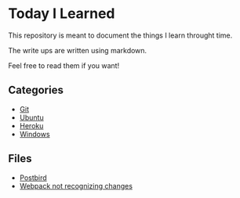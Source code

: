 # Today I Learned

This repository is meant to document the things I learn throught time.

The write ups are written using markdown.

Feel free to read them if you want!

## Categories
- [Git](git/)
- [Ubuntu](ubuntu/)
- [Heroku](heroku/)
- [Windows](windows/)

## Files
- [Postbird](postbird.md)
- [Webpack not recognizing changes](webpack-not-recognizing-changes.md)
